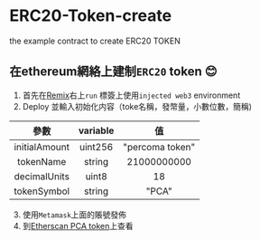 ﻿# ERC20-Token-create
the example contract to create ERC20 TOKEN  

在ethereum網絡上建制`ERC20` token :blush:  
------
1. 首先在[Remix](https://remix.ethereum.org/ "悬停显示")右上`run` 標簽上使用`injected web3` environment  
2. Deploy 並輸入初始化内容（toke名稱，發幣量，小數位數，簡稱)   

|      參數     | variable |        值       |
|:-------------:|:--------:|:---------------:|
| initialAmount |  uint256 | "percoma token" |
|   tokenName   |  string  |   21000000000   |
|  decimalUnits |   uint8  |        18       |
|  tokenSymbol  |  string  |      "PCA"      |

3. 使用`Metamask`上面的賬號發佈  
4. 到[Etherscan PCA token](https://ropsten.etherscan.io/token/0x3c31364dd58d5fff6f1d689e9bb91e9c3bdea8b4 "etherscan")上查看